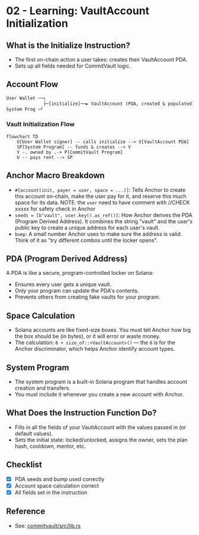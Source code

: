 # 02 - Learning: VaultAccount Initialization

## What is the Initialize Instruction?

- The first on-chain action a user takes: creates their VaultAccount PDA.
- Sets up all fields needed for CommitVault logic.

## Account Flow

```txt
User Wallet ──┐
              ├─[initialize]──► VaultAccount (PDA, created & populated)
System Prog ─┘
```

### Vault Initialization Flow

```mermaid
flowchart TD
    U[User Wallet signer] -- calls initialize --> V[VaultAccount PDA]
    SP[System Program] -- funds & creates --> V
    V -. owned by .-> P[CommitVault Program]
    U -- pays rent --> SP
```

## Anchor Macro Breakdown

- `#[account(init, payer = user, space = ...)]`: Tells Anchor to create this
  account on-chain, make the user pay for it, and reserve this much space for
  its data.
  NOTE: the `user` need to have comment with //CHECK xxxxx for safety check in Anchor
- `seeds = [b"vault", user.key().as_ref()]`: How Anchor derives the PDA (Program
  Derived Address). It combines the string "vault" and the user's public key to
  create a unique address for each user's vault.
- `bump`: A small number Anchor uses to make sure the address is valid. Think of
  it as "try different combos until the locker opens".

## PDA (Program Derived Address)

A PDA is like a secure, program-controlled locker on Solana:

- Ensures every user gets a unique vault.
- Only your program can update the PDA's contents.
- Prevents others from creating fake vaults for your program.

## Space Calculation

- Solana accounts are like fixed-size boxes. You must tell Anchor how big the
  box should be (in bytes), or it will error or waste money.
- The calculation: `8 + size_of::<VaultAccount>()` — the `8` is for the Anchor
  discriminator, which helps Anchor identify account types.

## System Program

- The system program is a built-in Solana program that handles account creation
  and transfers.
- You must include it whenever you create a new account with Anchor.

## What Does the Instruction Function Do?

- Fills in all the fields of your VaultAccount with the values passed in (or
  default values).
- Sets the initial state: locked/unlocked, assigns the owner, sets the plan
  hash, cooldown, mentor, etc.

## Checklist

- [x] PDA seeds and bump used correctly
- [x] Account space calculation correct
- [x] All fields set in the instruction

## Reference

- See: [commitvault/src/lib.rs](../commitvault/src/lib.rs)
